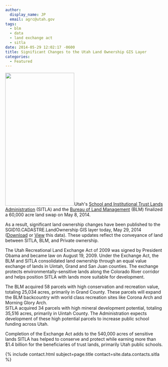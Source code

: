 ```yaml
---
author:
  display_name: JP
  email: agrc@utah.gov
tags:
  - blm
  - data
  - land exchange act
  - sitla
date: 2014-05-29 12:02:17 -0600
title: Significant Changes to the Utah Land Ownership GIS Layer
categories:
  - Featured
---
```

<p><a href="{% link images/SITLAOwnershipExchange.jpg %}"><img src="{% link images/SITLAOwnershipExchange.jpg %}" alt="" title="SITLAOwnershipExchange" width="220" height="423" class="inline-text-left" /></a>Utah's <a href="https://trustlands.utah.gov/">School and Institutional Trust Lands Administration</a> (SITLA) and the <a href="https://www.blm.gov/wo/st/en.html">Bureau of Land Management</a> (BLM) finalized a 60,000 acre land swap on May 8, 2014.</p>
<p>As a result, significant land ownership changes have been published to the SGID10.CADASTRE.LandOwnership GIS layer today, May 29, 2014 (<a href="{% link data/cadastre/land-ownership/index.html %}">Download</a> or <a href="https://sitla.maps.arcgis.com/home/webmap/viewer.html?webmap=a65db3fecae144f9a8d5337b9cc5f0df">View</a> this data). These updates reflect the conveyance of land between SITLA, BLM, and Private ownership.</p>
<p>The Utah Recreational Land Exchange Act of 2009 was signed by President Obama and became law on August 19, 2009. Under the Exchange Act, the BLM and SITLA consolidated land ownership through an equal value exchange of lands in Uintah, Grand and San Juan counties. The exchange protects environmentally-sensitive lands along the Colorado River corridor and helps position SITLA with lands more suitable for development.</p>
<p>The BLM acquired 58 parcels with high conservation and recreation value, totaling 25,034 acres, primarily in Grand County. These parcels will expand the BLM backcountry with world class recreation sites like Corona Arch and Morning Glory Arch.<br />
SITLA acquired 34 parcels with high mineral development potential, totaling 35,516 acres, primarily in Uintah County. The Administration expects development of these high potential parcels to increase public school funding across Utah.</p>
<p>Completion of the Exchange Act adds to the 540,000 acres of sensitive lands SITLA has helped to conserve and protect while earning more than $1.4 billion for the beneficiaries of trust lands, primarily Utah public schools.</p>
<p>{% include contact.html subject=page.title contact=site.data.contacts.sitla %}</p>
